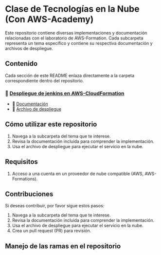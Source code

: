 # Clase de Tecnologías en la Nube (Con AWS-Academy)

Este repositorio contiene diversas implementaciones y documentación relacionadas con el laboratorio de AWS-Formation. Cada subcarpeta representa un tema específico y contiene su respectiva documentación y archivos de despliegue.

## Contenido

Cada sección de este README enlaza directamente a la carpeta correspondiente dentro del repositorio.

### 📂 [Despliegue de jenkins en AWS-CloudFormation](./Jenkins_CloudFormations)

- 📄 [Documentación](./Jenkins_CloudFormations/doc.md)
- 🚀 [Archivo de despliegue](./Jenkins_CloudFormations/deployment.yaml)

## Cómo utilizar este repositorio

1. Navega a la subcarpeta del tema que te interese.
2. Revisa la documentación incluida para comprender la implementación.
3. Usa el archivo de despliegue para ejecutar el servicio en la nube.

## Requisitos

1. Acceso a una cuenta en un proveedor de nube compatible (AWS, AWS-Formations).

## Contribuciones

Si deseas contribuir, por favor sigue estos pasos:

1. Navega a la subcarpeta del tema que te interese.
2. Revisa la documentación incluida para comprender la implementación.
3. Usa el archivo de despliegue para ejecutar el servicio en la nube.
4. Crea un pull request (PR) para revisión.

## Manejo de las ramas en el repositorio
